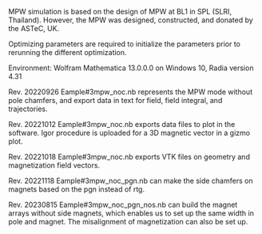 MPW simulation is based on the design of MPW at BL1 in SPL (SLRI, Thailand). However, the MPW was designed, constructed, and donated by the ASTeC, UK.

Optimizing parameters are required to initialize the parameters prior to rerunning the different optimization.

Environment: Wolfram Mathematica 13.0.0.0 on Windows 10, Radia version 4.31

Rev. 20220926
Eample#3mpw_noc.nb represents the MPW mode without pole chamfers, and export data in text for field, field integral, and trajectories.

Rev. 20221012
Eample#3mpw_noc.nb exports data files to plot in the software. Igor procedure is uploaded for a 3D magnetic vector in a gizmo plot.

Rev. 20221018
Eample#3mpw_noc.nb exports VTK files on geometry and magnetization field vectors.

Rev. 20221118
Eample#3mpw_noc_pgn.nb can make the side chamfers on magnets based on the pgn instead of rtg.

Rev. 20230815
Eample#3mpw_noc_pgn_nos.nb can build the magnet arrays without side magnets, which enables us to set up the same width in pole and magnet. The misalignment of magnetization can also be set up.
